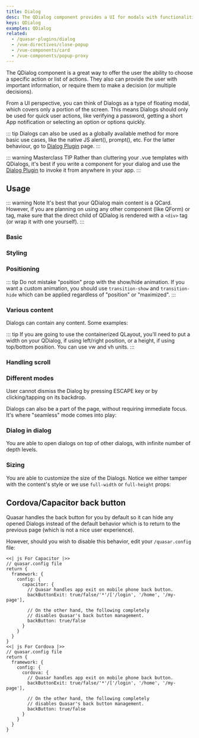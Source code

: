 ```yaml
---
title: Dialog
desc: The QDialog component provides a UI for modals with functionalities like positioning, styling, maximizing and more.
keys: QDialog
examples: QDialog
related:
  - /quasar-plugins/dialog
  - /vue-directives/close-popup
  - /vue-components/card
  - /vue-components/popup-proxy
---
```


The QDialog component is a great way to offer the user the ability to choose a specific action or list of actions. They also can provide the user with important information, or require them to make a decision (or multiple decisions).

From a UI perspective, you can think of Dialogs as a type of floating modal, which covers only a portion of the screen. This means Dialogs should only be used for quick user actions, like verifying a password, getting a short App notification or selecting an option or options quickly.

::: tip
Dialogs can also be used as a globally available method for more basic use cases, like the native JS alert(), prompt(), etc. For the latter behaviour, go to [Dialog Plugin](/quasar-plugins/dialog) page.
:::

::: warning Masterclass TIP
Rather than cluttering your .vue templates with QDialogs, it's best if you write a component for your dialog and use the [Dialog Plugin](/quasar-plugins/dialog#invoking-custom-component) to invoke it from anywhere in your app.
:::

<DocApi file="QDialog" />

## Usage

::: warning Note
It's best that your QDialog main content is a QCard. However, if you are planning on using any other component (like QForm) or tag, make sure that the direct child of QDialog is rendered with a `<div>` tag (or wrap it with one yourself).
:::

### Basic

<DocExample title="Basic" file="Basic" />

### Styling

<DocExample title="Styling" file="Style" />

### Positioning
<DocExample title="Positions" file="Positioning" />

::: tip
Do not mistake "position" prop with the show/hide animation. If you want a custom animation, you should use `transition-show` and `transition-hide` which can be applied regardless of "position" or "maximized".
:::

<DocExample title="Maximized" file="Maximized" />

### Various content
Dialogs can contain any content. Some examples:

<DocExample title="Various content" file="VariousContent" />

<DocExample title="With containerized QLayout" file="Layout" />

::: tip
If you are going to use the containerized QLayout, you'll need to put a width on your QDialog, if using left/right position, or a height, if using top/bottom position. You can use vw and vh units.
:::

### Handling scroll
<DocExample title="Scrollable dialogs" file="Scrollable" />

### Different modes
User cannot dismiss the Dialog by pressing ESCAPE key or by clicking/tapping on its backdrop.

<DocExample title="Persistent" file="Persistent" />

Dialogs can also be a part of the page, without requiring immediate focus. It's where "seamless" mode comes into play:

<DocExample title="Seamless" file="Seamless" />

### Dialog in dialog
You are able to open dialogs on top of other dialogs, with infinite number of depth levels.

<DocExample title="Inception" file="Inception" />

### Sizing
You are able to customize the size of the Dialogs. Notice we either tamper with the content's style or we use `full-width` or `full-height` props:

<DocExample title="Sizing examples" file="Sizing" />

## Cordova/Capacitor back button
Quasar handles the back button for you by default so it can hide any opened Dialogs instead of the default behavior which is to return to the previous page (which is not a nice user experience).

However, should you wish to disable this behavior, edit your `/quasar.config` file:

```tabs
<<| js For Capacitor |>>
// quasar.config file
return {
  framework: {
    config: {
      capacitor: {
        // Quasar handles app exit on mobile phone back button.
        backButtonExit: true/false/'*'/['/login', '/home', '/my-page'],

        // On the other hand, the following completely
        // disables Quasar's back button management.
        backButton: true/false
      }
    }
  }
}
<<| js For Cordova |>>
// quasar.config file
return {
  framework: {
    config: {
      cordova: {
        // Quasar handles app exit on mobile phone back button.
        backButtonExit: true/false/'*'/['/login', '/home', '/my-page'],

        // On the other hand, the following completely
        // disables Quasar's back button management.
        backButton: true/false
      }
    }
  }
}
```
